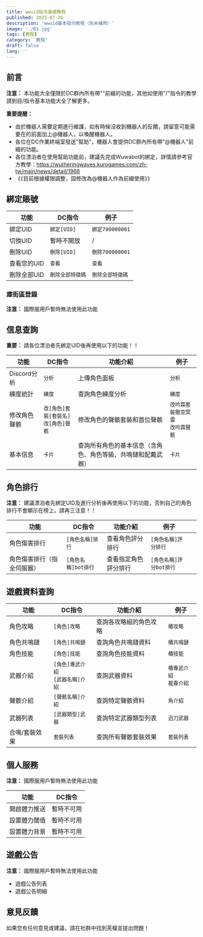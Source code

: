 ```yaml
---
title: wwuid指令基礎教程
published: 2025-07-26
description: 'wwuid基本指令教程（尚未補齊）'
image: './01.jpg'
tags: [教程]
category: '教程'
draft: false 
lang: ''
---
```


## 前言

**注意：** 本功能大全僅限於DC群內所有帶""前綴的功能，其他如使用"/"指令的教學請到目/指令基本功能大全了解更多。

**重要提醒：**
- 由於機器人需要定期進行維護，如有時候沒收到機器人的反饋，請留意可能需要在的前面加上@機器人，以喚醒機器人。
- 各位在DC作業終端室發送"幫助"，機器人會提供DC群內所有帶"@機器人"前綴的功能。
- 各位漂泊者在使用幫助功能前，建議先完成Wuwabot的綁定，詳情請參考官方教學：https://wutheringwaves.kurogames.com/zh-tw/main/news/detail/1968
- 《《目前根據權限調整，固修改為@機器人作為前綴使用》》

## 綁定賬號

| 功能 | DC指令 | 例子 |
|------|--------|------|
| 綁定UID | `綁定[UID]` | `綁定700000001` |  
| 切換UID | 暫時不開放 | / |  
| 刪除UID | `刪除[UID]` | `刪除700000001` | 
| 查看您的UID | `查看` | `查看` |
| 刪除全部UID | `刪除全部特徵碼` | `刪除全部特徵碼` | 

### 庫街區登錄
**注意：** 國際服用戶暫時無法使用此功能

## 信息查詢

**重要：** 請各位漂泊者先綁定UID後再使用以下的功能！！

| 功能 | DC指令 | 功能介紹 | 例子 |
|------|--------|----------|------|
| Discord分析 | `分析` | 上傳角色面板 | `分析` |
| 練度統計 | `練度` | 查詢角色練度分析 | `練度` |
| 修改角色聲骸 | `改[角色]套裝[套裝名]`<br>`改[角色]聲骸` | 修改角色的聲骸套裝和首位聲骸 | `改吟霖套裝徹空冥雷`<br>`改吟霖聲骸` | 
| 基本信息 | `卡片` | 查詢所有角色的基本信息（含角色、角色等級、共鳴鏈和配戴武器） | `卡片` | 

## 角色排行

**注意：** 建議漂泊者先綁定UID及進行分析後再使用以下的功能，否則自己的角色排行不會顯示在榜上，請再三注意！！

| 功能 | DC指令 | 功能介紹 | 例子 |  |
|------|--------|----------|------|----------|
| 角色傷害排行 | `[角色名稱]排行` | 查看角色評分排行 | `[角色名稱]評分排行` | 
| 角色傷害排行（指全伺服器） | `[角色名稱]bot排行` | 查看指定角色評分排行 | `[角色名稱]評分bot排行` | 
## 遊戲資料查詢

| 功能 | DC指令 | 功能介紹 | 例子 | 
|------|--------|----------|------|
| 角色攻略 | `[角色]攻略` | 查詢各攻略組的角色攻略 | `椿攻略` | 
| 角色共鳴鏈 | `[角色]共鳴鏈` | 查詢角色共鳴鏈資料 | `椿共鳴鏈` | 
| 角色技能 | `[角色]技能` | 查詢角色技能資料 | `椿技能` | 
| 武器介紹 | `[角色]專武介紹`<br>`[武器名稱]介紹` | 查詢武器資料 | `椿專武介紹`<br>`裁春介紹` | 
| 聲骸介紹 | `[聲骸名稱]介紹` | 查詢特定聲骸資料 | `角介紹` | 
| 武器列表 | `[武器類型]武器` | 查詢特定武器類型列表 | `迅刀武器` | 
| 合鳴/套裝效果 | `套裝列表` | 查詢所有聲骸套裝效果 | `套裝列表` |

## 個人服務

**注意：** 國際服用戶暫時無法使用此功能

| 功能 | DC指令 |
|------|--------|
| 開啟體力推送 | 暫時不可用 |
| 設置體力閾值 | 暫時不可用 |
| 設置體力背景 | 暫時不可用 |

## 遊戲公告

**注意：** 國際服用戶暫時無法使用此功能

- 遊戲公告列表
- 遊戲公告明細

## 意見反饋

如果您有任何意見或建議，請在社群中找到芙檁並提出問題！

